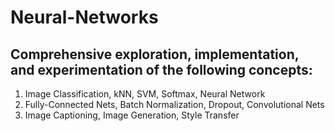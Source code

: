 # Neural-Networks

## Comprehensive exploration, implementation, and experimentation of the following concepts:

1. Image Classification, kNN, SVM, Softmax, Neural Network
2. Fully-Connected Nets, Batch Normalization, Dropout, Convolutional Nets
3. Image Captioning, Image Generation, Style Transfer
